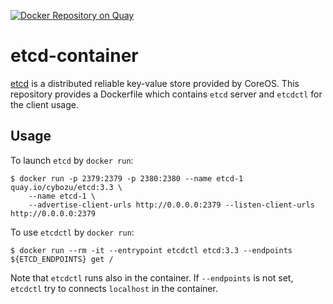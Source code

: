 [![Docker Repository on Quay](https://quay.io/repository/cybozu/etcd/status "Docker Repository on Quay")](https://quay.io/repository/cybozu/etcd)

etcd-container
==============

[etcd](https://github.com/coreos/etcd) is a distributed reliable key-value
store provided by CoreOS.  This repository provides a Dockerfile which contains
`etcd` server and `etcdctl` for the client usage.

Usage
-----

To launch `etcd` by `docker run`:

    $ docker run -p 2379:2379 -p 2380:2380 --name etcd-1 quay.io/cybozu/etcd:3.3 \
        --name etcd-1 \
        --advertise-client-urls http://0.0.0.0:2379 --listen-client-urls http://0.0.0.0:2379

To use `etcdctl` by `docker run`:

    $ docker run --rm -it --entrypoint etcdctl etcd:3.3 --endpoints ${ETCD_ENDPOINTS} get /

Note that `etcdctl` runs also in the container.  If `--endpoints` is not set,
`etcdctl` try to connects `localhost` in the container.
